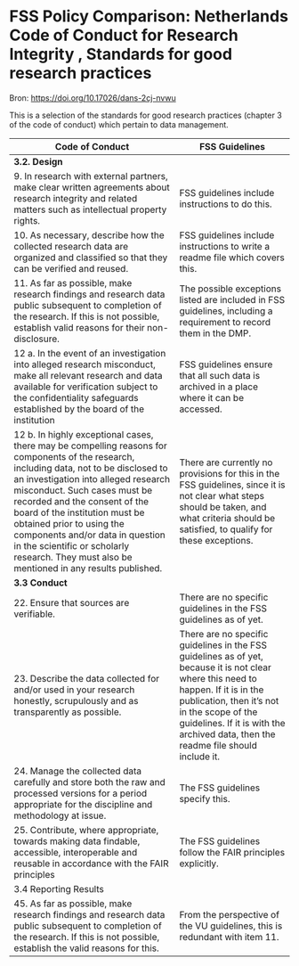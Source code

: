 # FSS Policy Comparison: Netherlands Code of Conduct for Research Integrity , Standards for good research practices

Bron: <https://doi.org/10.17026/dans-2cj-nvwu>

This is a selection of the standards for good research practices
(chapter 3 of the code of conduct) which pertain to data management.

| **Code of Conduct**                                                                                                                                                                                                                                                                                                                                                                                                                            | **FSS Guidelines**                                                                                                                                                                                                                                                       |
|------------------------------------------------------------------------------------------------------------------------------------------------------------------------------------------------------------------------------------------------------------------------------------------------------------------------------------------------------------------------------------------------------------------------------------------------|--------------------------------------------------------------------------------------------------------------------------------------------------------------------------------------------------------------------------------------------------------------------------|
| **3.2. Design**                                                                                                                                                                                                                                                                                                                                                                                                                                |                                                                                                                                                                                                                                                                          |
| 9\. In research with external partners, make clear written agreements about research integrity and related matters such as intellectual property rights.                                                                                                                                                                                                                                                                                       | FSS guidelines include instructions to do this.                                                                                                                                                                                                                          |
| 10\. As necessary, describe how the collected research data are organized and classified so that they can be verified and reused.                                                                                                                                                                                                                                                                                                              | FSS guidelines include instructions to write a readme file which covers this.                                                                                                                                                                                            |
| 11\. As far as possible, make research findings and research data public subsequent to completion of the research. If this is not possible, establish valid reasons for their non-disclosure.                                                                                                                                                                                                                                                  | The possible exceptions listed are included in FSS guidelines, including a requirement to record them in the DMP.                                                                                                                                                        |
| 12 a. In the event of an investigation into alleged research misconduct, make all relevant research and data available for verification subject to the confidentiality safeguards established by the board of the institution                                                                                                                                                                                                                  | FSS guidelines ensure that all such data is archived in a place where it can be accessed.                                                                                                                                                                                |
| 12 b. In highly exceptional cases, there may be compelling reasons for components of the research, including data, not to be disclosed to an investigation into alleged research misconduct. Such cases must be recorded and the consent of the board of the institution must be obtained prior to using the components and/or data in question in the scientific or scholarly research. They must also be mentioned in any results published. | There are currently no provisions for this in the FSS guidelines, since it is not clear what steps should be taken, and what criteria should be satisfied, to qualify for these exceptions.                                                                              |
| **3.3 Conduct**                                                                                                                                                                                                                                                                                                                                                                                                                                |                                                                                                                                                                                                                                                                          |
| 22\. Ensure that sources are verifiable.                                                                                                                                                                                                                                                                                                                                                                                                       | There are no specific guidelines in the FSS guidelines as of yet.                                                                                                                                                                                                        |
| 23\. Describe the data collected for and/or used in your research honestly, scrupulously and as transparently as possible.                                                                                                                                                                                                                                                                                                                     | There are no specific guidelines in the FSS guidelines as of yet, because it is not clear where this need to happen. If it is in the publication, then it’s not in the scope of the guidelines. If it is with the archived data, then the readme file should include it. |
| 24\. Manage the collected data carefully and store both the raw and processed versions for a period appropriate for the discipline and methodology at issue.                                                                                                                                                                                                                                                                                   | The FSS guidelines specify this.                                                                                                                                                                                                                                         |
| 25\. Contribute, where appropriate, towards making data findable, accessible, interoperable and reusable in accordance with the FAIR principles                                                                                                                                                                                                                                                                                                | The FSS guidelines follow the FAIR principles explicitly.                                                                                                                                                                                                                |
| 3.4 Reporting Results                                                                                                                                                                                                                                                                                                                                                                                                                          |                                                                                                                                                                                                                                                                          |
| 45\. As far as possible, make research findings and research data public subsequent to completion of the research. If this is not possible, establish the valid reasons for this.                                                                                                                                                                                                                                                              | From the perspective of the VU guidelines, this is redundant with item 11.                                                                                                                                                                                               |
